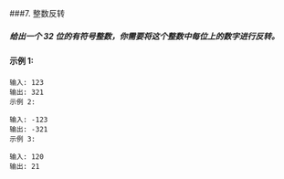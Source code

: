 ###7. 整数反转
 
##### 给出一个 32 位的有符号整数，你需要将这个整数中每位上的数字进行反转。
#### 示例 1:
```
输入: 123
输出: 321
示例 2:
        
输入: -123
输出: -321
示例 3:
 
输入: 120
输出: 21
```


